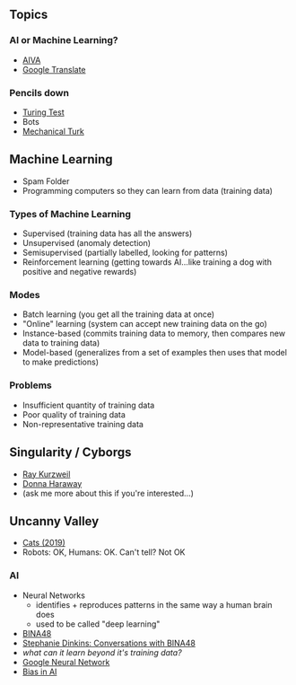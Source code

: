 ## Topics

### AI or Machine Learning?
- [AIVA](https://www.youtube.com/watch?v=6I3aKYyKl68)
- [Google Translate](https://translate.google.com/)

### Pencils down
- [Turing Test](http://web.cse.ohio-state.edu/~stiff.4/cse3521/turing-test.html)
- Bots
- [Mechanical Turk](https://www.mturk.com/)

## Machine Learning
- Spam Folder
- Programming computers so they can learn from data (training data)
### Types of Machine Learning
  - Supervised (training data has all the answers)
  - Unsupervised (anomaly detection)
  - Semisupervised (partially labelled, looking for patterns)
  - Reinforcement learning (getting towards AI...like training a dog with positive and negative rewards)
### Modes
  - Batch learning (you get all the training data at once)
  - "Online" learning (system can accept new training data on the go)
  - Instance-based (commits training data to memory, then compares new data to training data)
  - Model-based (generalizes from a set of examples then uses that model to make predictions)
### Problems
  - Insufficient quantity of training data
  - Poor quality of training data
  - Non-representative training data

## Singularity / Cyborgs
- [Ray Kurzweil](https://www.goodreads.com/book/show/83518.The_Singularity_is_Near)
- [Donna Haraway](https://en.wikipedia.org/wiki/A_Cyborg_Manifesto)
- (ask me more about this if you're interested...)

## Uncanny Valley
- [Cats (2019)](https://www.youtube.com/watch?v=FtSd844cI7U)
- Robots: OK, Humans: OK. Can't tell? Not OK

### AI
- Neural Networks
  - identifies + reproduces patterns in the same way a human brain does
  - used to be called "deep learning"
- [BINA48](https://www.hansonrobotics.com/bina48-9/)
- [Stephanie Dinkins: Conversations with BINA48](https://www.stephaniedinkins.com/conversations-with-bina48.html)
- *what can it learn beyond it's training data?*
- [Google Neural Network](https://www.wired.co.uk/article/google-ai-language-create)
- [Bias in AI](https://www.nytimes.com/2021/03/15/technology/artificial-intelligence-google-bias.html)
